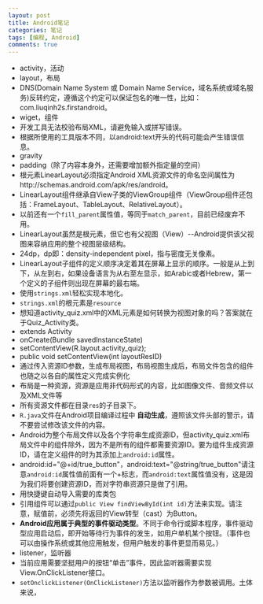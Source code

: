 ```yaml
---
layout: post
title: Android笔记
categories: 笔记
tags: [编程, Android]
comments: true
---
```


- activity，活动
- layout，布局
- DNS(Domain Name System 或 Domain Name Service，域名系统或域名服务)反转约定，遵循这个约定可以保证包名的唯一性，比如：com.liuqinh2s.firstandroid。
- wiget，组件
- 开发工具无法校验布局XML，请避免输入或拼写错误。
- 根据所使用的工具版本不同，以android:text开头的代码可能会产生错误信息。
- gravity
- padding（除了内容本身外，还需要增加额外指定量的空间）
- 根元素LinearLayout必须指定Android XML资源文件的命名空间属性为http://schemas.android.com/apk/res/android。
- LinearLayout组件继承自View子类的ViewGroup组件（ViewGroup组件还包括：FrameLayout、TableLayout、RelativeLayout）。
- 以前还有一个`fill_parent`属性值，等同于`match_parent`，目前已经废弃不用。
- LinearLayout虽然是根元素，但它也有父视图（View）--Android提供该父视图来容纳应用的整个视图层级结构。
- 24dp，dp即：density-independent pixel，指与密度无关像素。
- LinearLayout子组件的定义顺序决定着其在屏幕上显示的顺序。一般是从上到下，从左到右，如果设备语言为从右至左显示，如Arabic或者Hebrew，第一个定义的子组件则出现在屏幕的最右端。
- 使用`strings.xml`轻松实现本地化。
- `strings.xml`的根元素是`resource`
- 想知道activity_quiz.xml中的XML元素是如何转换为视图对象的吗？答案就在于Quiz_Activity类。
- extends Activity
- onCreate(Bundle savedInstanceState)
- setContentView(R.layout.activity_quiz);
- public void setContentView(int layoutResID)
- 通过传入资源ID参数，生成布局视图，布局视图生成后，布局文件包含的组件也随之以各自的属性定义完成实例化
- 布局是一种资源，资源是应用非代码形式的内容，比如图像文件、音频文件以及XML文件等
- 所有资源文件都在目录`res`的子目录下。
- `R.java`文件在Android项目编译过程中 **自动生成**，遵照该文件头部的警示，请不要尝试修改该文件的内容。
- Android为整个布局文件以及各个字符串生成资源ID，但activity_quiz.xml布局文件中的组件除外，因为不是所有的组件都需要资源ID。要为组件生成资源ID，请在定义组件的时为其添加上`android:id`属性。
- android:id="@+id/true_button"，android:text="@string/true_button"请注意`android:id`属性值前面有一个+标志，而`android:text`属性值没有，这是因为我们将要创建资源ID，而对字符串资源只是做了引用。
- 用快捷键自动导入需要的库类包
- 引用组件可以通过`public View findViewById(int id)`方法来实现。请注意，赋值前，必须先将返回的View转型（cast）为Button。
- **Android应用属于典型的事件驱动类型**。不同于命令行或脚本程序，事件驱动型应用启动后，即开始等待行为事件的发生，如用户单机某个按钮。（事件也可以由操作系统或其他应用触发，但用户触发的事件更显而易见。）
- listener，监听器
- 当前应用需要坚挺用户的按钮“单击”事件，因此监听器需要实现View.OnClickListener接口。
- `setOnclickListener(OnClickListener)`方法以监听器作为参数被调用。土体来说，
